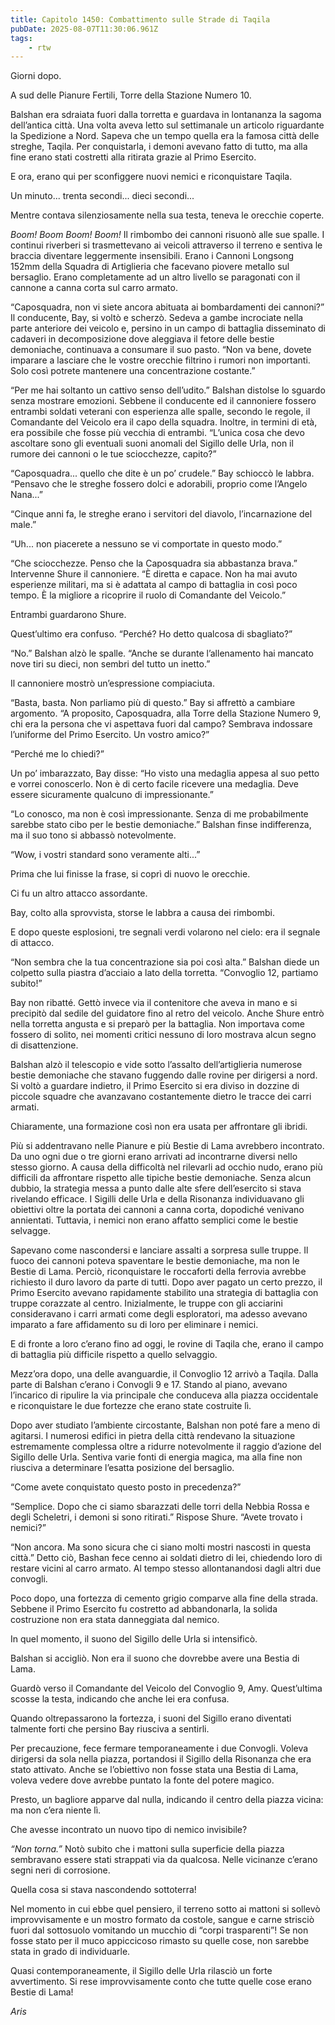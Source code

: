 ```yaml
---
title: Capitolo 1450: Combattimento sulle Strade di Taqila
pubDate: 2025-08-07T11:30:06.961Z
tags:
    - rtw
---
```



Giorni dopo.


A sud delle Pianure Fertili, Torre della Stazione Numero 10.


Balshan era sdraiata fuori dalla torretta e guardava in lontananza la sagoma dell’antica città. Una volta aveva letto sul settimanale un articolo riguardante la Spedizione a Nord. Sapeva che un tempo quella era la famosa città delle streghe, Taqila. Per conquistarla, i demoni avevano fatto di tutto, ma alla fine erano stati costretti alla ritirata grazie al Primo Esercito.


E ora, erano qui per sconfiggere nuovi nemici e riconquistare Taqila.


Un minuto... trenta secondi... dieci secondi...


Mentre contava silenziosamente nella sua testa, teneva le orecchie coperte.


<em>Boom! Boom Boom! Boom!</em> Il rimbombo dei cannoni risuonò alle sue spalle. I continui riverberi si trasmettevano ai veicoli attraverso il terreno e sentiva le braccia diventare leggermente insensibili. Erano i Cannoni Longsong 152mm della Squadra di Artiglieria che facevano piovere metallo sul bersaglio. Erano completamente ad un altro livello se paragonati con il cannone a canna corta sul carro armato.


“Caposquadra, non vi siete ancora abituata ai bombardamenti dei cannoni?” Il conducente, Bay, si voltò e scherzò. Sedeva a gambe incrociate nella parte anteriore dei veicolo e, persino in un campo di battaglia disseminato di cadaveri in decomposizione dove aleggiava il fetore delle bestie demoniache, continuava a consumare il suo pasto. “Non va bene, dovete imparare a lasciare che le vostre orecchie filtrino i rumori non importanti. Solo così potrete mantenere una concentrazione costante.”


“Per me hai soltanto un cattivo senso dell’udito.” Balshan distolse lo sguardo senza mostrare emozioni. Sebbene il conducente ed il cannoniere fossero entrambi soldati veterani con esperienza alle spalle, secondo le regole, il Comandante del Veicolo era il capo della squadra. Inoltre, in termini di età, era possibile che fosse più vecchia di entrambi. “L’unica cosa che devo ascoltare sono gli eventuali suoni anomali del Sigillo delle Urla, non il rumore dei cannoni o le tue sciocchezze, capito?”


“Caposquadra... quello che dite è un po’ crudele.” Bay schioccò le labbra. “Pensavo che le streghe fossero dolci e adorabili, proprio come l’Angelo Nana...”


“Cinque anni fa, le streghe erano i servitori del diavolo, l’incarnazione del male.”


“Uh... non piacerete a nessuno se vi comportate in questo modo.”


“Che sciocchezze. Penso che la Caposquadra sia abbastanza brava.” Intervenne Shure il cannoniere. “È diretta e capace. Non ha mai avuto esperienze militari, ma si è adattata al campo di battaglia in così poco tempo. È la migliore a ricoprire il ruolo di Comandante del Veicolo.”


Entrambi guardarono Shure.


Quest’ultimo era confuso. “Perché? Ho detto qualcosa di sbagliato?”


“No.” Balshan alzò le spalle. “Anche se durante l’allenamento hai mancato nove tiri su dieci, non sembri del tutto un inetto.”


Il cannoniere mostrò un’espressione compiaciuta.


“Basta, basta. Non parliamo più di questo.” Bay si affrettò a cambiare argomento. “A proposito, Caposquadra, alla Torre della Stazione Numero 9, chi era la persona che vi aspettava fuori dal campo? Sembrava indossare l’uniforme del Primo Esercito. Un vostro amico?”


“Perché me lo chiedi?”


Un po’ imbarazzato, Bay disse: “Ho visto una medaglia appesa al suo petto e vorrei conoscerlo. Non è di certo facile ricevere una medaglia. Deve essere sicuramente qualcuno di impressionante.”


“Lo conosco, ma non è così impressionante. Senza di me probabilmente sarebbe stato cibo per le bestie demoniache.” Balshan finse indifferenza, ma il suo tono si abbassò notevolmente.


“Wow, i vostri standard sono veramente alti...”


Prima che lui finisse la frase, si coprì di nuovo le orecchie.


Ci fu un altro attacco assordante.


Bay, colto alla sprovvista, storse le labbra a causa dei rimbombi.


E dopo queste esplosioni, tre segnali verdi volarono nel cielo: era il segnale di attacco.


“Non sembra che la tua concentrazione sia poi così alta.” Balshan diede un colpetto sulla piastra d’acciaio a lato della torretta. “Convoglio 12, partiamo subito!”


Bay non ribatté. Gettò invece via il contenitore che aveva in mano e si precipitò dal sedile del guidatore fino al retro del veicolo. Anche Shure entrò nella torretta angusta e si preparò per la battaglia. Non importava come fossero di solito, nei momenti critici nessuno di loro mostrava alcun segno di disattenzione.


Balshan alzò il telescopio e vide sotto l’assalto dell’artiglieria numerose bestie demoniache che stavano fuggendo dalle rovine per dirigersi a nord. Si voltò a guardare indietro, il Primo Esercito si era diviso in dozzine di piccole squadre che avanzavano costantemente dietro le tracce dei carri armati.


Chiaramente, una formazione così non era usata per affrontare gli ibridi.


Più si addentravano nelle Pianure e più Bestie di Lama avrebbero incontrato. Da uno ogni due o tre giorni erano arrivati ad incontrarne diversi nello stesso giorno. A causa della difficoltà nel rilevarli ad occhio nudo, erano più difficili da affrontare rispetto alle tipiche bestie demoniache. Senza alcun dubbio, la strategia messa a punto dalle alte sfere dell’esercito si stava rivelando efficace. I Sigilli delle Urla e della Risonanza individuavano gli obiettivi oltre la portata dei cannoni a canna corta, dopodiché venivano annientati. Tuttavia, i nemici non erano affatto semplici come le bestie selvagge.


Sapevano come nascondersi e lanciare assalti a sorpresa sulle truppe. Il fuoco dei cannoni poteva spaventare le bestie demoniache, ma non le Bestie di Lama. Perciò, riconquistare le roccaforti della ferrovia avrebbe richiesto il duro lavoro da parte di tutti. Dopo aver pagato un certo prezzo, il Primo Esercito avevano rapidamente stabilito una strategia di battaglia con truppe corazzate al centro. Inizialmente, le truppe con gli acciarini consideravano i carri armati come degli esploratori, ma adesso avevano imparato a fare affidamento su di loro per eliminare i nemici.


E di fronte a loro c’erano fino ad oggi, le rovine di Taqila che, erano il campo di battaglia più difficile rispetto a quello selvaggio.


Mezz’ora dopo, una delle avanguardie, il Convoglio 12 arrivò a Taqila. Dalla parte di Balshan c’erano i Convogli 9 e 17. Stando al piano, avevano l’incarico di ripulire la via principale che conduceva alla piazza occidentale e riconquistare le due fortezze che erano state costruite lì.


Dopo aver studiato l’ambiente circostante, Balshan non poté fare a meno di agitarsi. I numerosi edifici in pietra della città rendevano la situazione estremamente complessa oltre a ridurre notevolmente il raggio d’azione del Sigillo delle Urla. Sentiva varie fonti di energia magica, ma alla fine non riusciva a determinare l’esatta posizione del bersaglio.


“Come avete conquistato questo posto in precedenza?”


“Semplice. Dopo che ci siamo sbarazzati delle torri della Nebbia Rossa e degli Scheletri, i demoni si sono ritirati.” Rispose Shure. “Avete trovato i nemici?”


“Non ancora. Ma sono sicura che ci siano molti mostri nascosti in questa città.” Detto ciò, Bashan fece cenno ai soldati dietro di lei, chiedendo loro di restare vicini al carro armato. Al tempo stesso allontanandosi dagli altri due convogli.


Poco dopo, una fortezza di cemento grigio comparve alla fine della strada. Sebbene il Primo Esercito fu costretto ad abbandonarla, la solida costruzione non era stata danneggiata dal nemico.


In quel momento, il suono del Sigillo delle Urla si intensificò.


Balshan si accigliò. Non era il suono che dovrebbe avere una Bestia di Lama.


Guardò verso il Comandante del Veicolo del Convoglio 9, Amy. Quest’ultima scosse la testa, indicando che anche lei era confusa.


Quando oltrepassarono la fortezza, i suoni del Sigillo erano diventati talmente forti che persino Bay riusciva a sentirli.


Per precauzione, fece fermare temporaneamente i due Convogli. Voleva dirigersi da sola nella piazza, portandosi il Sigillo della Risonanza che era stato attivato. Anche se l’obiettivo non fosse stata una Bestia di Lama, voleva vedere dove avrebbe puntato la fonte del potere magico.


Presto, un bagliore apparve dal nulla, indicando il centro della piazza vicina: ma non c’era niente lì.


Che avesse incontrato un nuovo tipo di nemico invisibile?


<em>“Non torna.” </em>Notò subito che i mattoni sulla superficie della piazza sembravano essere stati strappati via da qualcosa. Nelle vicinanze c’erano segni neri di corrosione.


Quella cosa si stava nascondendo sottoterra!


Nel momento in cui ebbe quel pensiero, il terreno sotto ai mattoni si sollevò improvvisamente e un mostro formato da costole, sangue e carne strisciò fuori dal sottosuolo vomitando un mucchio di “corpi trasparenti”! Se non fosse stato per il muco appiccicoso rimasto su quelle cose, non sarebbe stata in grado di individuarle.


Quasi contemporaneamente, il Sigillo delle Urla rilasciò un forte avvertimento. Si rese improvvisamente conto che tutte quelle cose erano Bestie di Lama!






<em>Aris</em>


